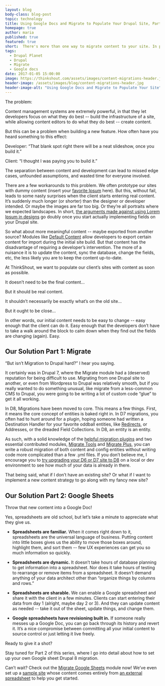 ```yaml
---
layout: blog
body-class: blog-post
topic: technology
title: Using Google Docs and Migrate to Populate Your Drupal Site, Part 1
homepage: true
author: maria  
published: true
featured: true
short:  There's more than one way to migrate content to your site. In part one, we show you how with Migrate & Google Sheets.
tags:
  - Drupal Planet
  - Drupal
  - Migrate
  - Google docs
date: 2017-01-05 15:00:00
image: https://thinkshout.com/assets/images/content-migrations-header.jpg
header-image: /assets/images/blog/content-migrations-header.jpg
header-image-alt: "Using Google Docs and Migrate to Populate Your Site"
---
```


The problem:

Content management systems are extremely powerful, in that they let developers focus on what they do best -- build the infrastructure of a site, while allowing content editors to do what they do best -- create content.

But this can be a problem when building a new feature. How often have you heard something to this effect: 

Developer: “That blank spot right there will be a neat slideshow, once you build it.”

Client: “I thought I was paying you to build it.”

The separation between content and development can lead to missed edge cases, unfounded assumptions, and wasted time for everyone involved.

There are a few workarounds to this problem. We often prototype our sites with dummy content (insert your [favorite Ipsum](http://www.cupcakeipsum.com/) here). But this, without fail, leads to some nasty surprises when the client starts entering real content. It’s suddenly much longer (or shorter) than the designer or developer intended. Or maybe the images are far too big. Or they’re all portraits where we expected landscapes. In short, [the arguments made against using Lorem Ipsum in designs](https://www.smashingmagazine.com/2010/01/lorem-ipsum-killing-designs/) go doubly once you start actually implementing fields on your Drupal site.

So what about more meaningful content -- maybe exported from another source? Modules like [Default Content](https://www.drupal.org/project/default_content) allow developers to export certain content for import during the initial site build. But that content has the disadvantage of requiring a developer’s intervention. The more of a nuisance it is to update the content, sync the database, change the fields, etc, the less likely you are to keep the content up-to-date.

At ThinkShout, we want to populate our client’s sites with content as soon as possible.

It doesn’t need to be the final content...

But it should be real content.

It shouldn’t necessarily be exactly what’s on the old site...

But it ought to be close…

In other words, our initial content needs to be easy to change -- easy enough that the client can do it. Easy enough that the developers don’t have to take a walk around the block to calm down when they find out the fields are changing (again). Easy.

## Our Solution Part 1: Migrate

“But isn’t Migration to Drupal hard?” I hear you saying. 

It certainly was in Drupal 7, where the Migrate module had a (deserved) reputation for being difficult to use. Migrating from one Drupal site to another, or even from Wordpress to Drupal was relatively smooth, but if you really wanted to do something unusual, like migrate from a less-common CMS to Drupal, you were going to be writing a lot of custom code “glue” to get it all working.

In D8, Migrations have been moved to core. This means a few things. First, it means the core concept of entities is baked right in. In D7 migrations, you often had to hunt around for a plugin, hoping someone had written a Destination Handler for your favorite oddball entities, like [Redirects](https://www.drupal.org/node/1116408), or Addresses, or the dreaded Field Collections. In D8, an entity is an entity.

As such, with a solid knowledge of the [helpful migration plugins](https://www.drupal.org/docs/8/api/migrate-api/migrate-process) and two essential contributed modules, [Migrate Tools](https://www.drupal.org/project/migrate_tools) and [Migrate Plus](https://www.drupal.org/project/migrate_plus), you can write a robust migration of both content and config entities without writing code more complicated than a few .yml files. If you don’t believe me, I encourage you to [try upgrading your D6 or D7 site to D8](http://slides.com/illepic/d8-migrations) on a local or dev environment to see how much of your data is already in there.

That being said, what if I don’t have an existing site? Or what if I want to implement a new content strategy to go along with my fancy new site?

## Our Solution Part 2: Google Sheets

Throw that new content into a Google Doc!

Yes, spreadsheets are old school, but let’s take a minute to appreciate what they give us. 

* **Spreadsheets are familiar.** When it comes right down to it, spreadsheets are the universal language of business. Putting content into little boxes gives us the ability to move those boxes around, highlight them, and sort them -- few UX experiences can get you so much information so quickly.

* **Spreadsheets are dynamic.** It doesn’t take hours of database planning to get information into a spreadsheet. Nor does it take hours of testing to rearrange or remove items from a spreadsheet. It doesn’t demand anything of your data architect other than “organize things by columns and rows.”

* **Spreadsheets are sharable.** We can enable a Google spreadsheet and share it with the client in a few minutes. Clients can start entering their data from day 1 (alright, maybe day 2 or 3). And they can update content as needed -- take it out of the sheet, update things, and change them.

* **Google spreadsheets have revisioning built in.** If someone really messes up a Google Doc, you can go back through its history and revert it. It’s a nice compromise between committing all your initial content to source control or just letting it live freely.

Ready to give it a shot?

Stay tuned for Part 2 of this series, where I go into detail about how to set up your own Google sheet Drupal 8 migration.

Can’t wait? Check out the [Migrate Google Sheets](https://www.drupal.org/project/migrate_google_sheets) module now! We’ve even set up a [sample site](https://live-mgs-demo.pantheonsite.io/) whose content comes entirely from [an external spreadsheet](https://docs.google.com/spreadsheets/d/1spS1BeUIzxR1KrGK2kKzAoiFZii6vBHyLx_SA0Sb89M) to help you get started.
